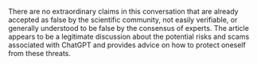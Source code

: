 There are no extraordinary claims in this conversation that are already accepted as false by the scientific community, not easily verifiable, or generally understood to be false by the consensus of experts. The article appears to be a legitimate discussion about the potential risks and scams associated with ChatGPT and provides advice on how to protect oneself from these threats.
